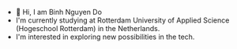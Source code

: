 - 👋 Hi, I am Binh Nguyen Do
- I'm currently studying at Rotterdam University of Applied Science (Hogeschool Rotterdam) in the Netherlands.
- I'm interested in exploring new possibilities in the tech.

<!---
NguyenBDo/NguyenBDo is a ✨ special ✨ repository because its `README.md` (this file) appears on your GitHub profile.
You can click the Preview link to take a look at your changes.
--->
